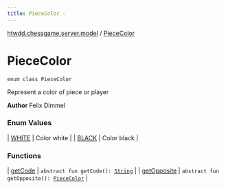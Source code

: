 ```yaml
---
title: PieceColor - 
---
```


[htwdd.chessgame.server.model](../index.html) / [PieceColor](./index.html)

# PieceColor

`enum class PieceColor`

Represent a color of piece or player

**Author**
Felix Dimmel

### Enum Values

| [WHITE](-w-h-i-t-e/index.html) | Color white |
| [BLACK](-b-l-a-c-k/index.html) | Color black |

### Functions

| [getCode](get-code.html) | `abstract fun getCode(): `[`String`](https://kotlinlang.org/api/latest/jvm/stdlib/kotlin/-string/index.html) |
| [getOpposite](get-opposite.html) | `abstract fun getOpposite(): `[`PieceColor`](./index.md) |

